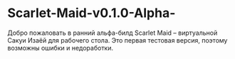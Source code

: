 # Scarlet-Maid-v0.1.0-Alpha-
Добро пожаловать в ранний альфа-билд Scarlet Maid – виртуальной Сакуи Изаёй для рабочего стола. Это первая тестовая версия, поэтому возможны ошибки и недоработки.
